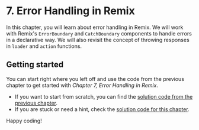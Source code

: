 # 7. Error Handling in Remix

In this chapter, you will learn about error handling in Remix. We will work with Remix's `ErrorBoundary` and `CatchBoundary` components to handle errors in a declarative way. We will also revisit the concept of throwing responses in `loader` and `action` functions.

## Getting started

You can start right where you left off and use the code from the previous chapter to get started with _Chapter 7, Error Handling in Remix_.

- If you want to start from scratch, you can find the [solution code from the previous chapter](../../6-enhancing-the-user-experience/bee-rich/solution/).
- If you are stuck or need a hint, check the [solution code for this chapter](./solution/).

Happy coding!

